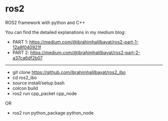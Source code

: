 # ros2
ROS2 framework with python and C++

You can find the detailed explanations in my medium blog: 
- PART 1: https://medium.com/@ibrahimhalilbayat/ros2-part-1-12a8f040921f
- PART 2: https://medium.com/@ibrahimhalilbayat/ros2-part-2-a37ca6df2b07


----------------------------------------------------------------------------------------



- git clone https://github.com/ibrahimhalilbayat/ros2_ibo
- cd ros2_ibo
- source install/setup.bash
- colcon build
- ros2 run cpp_packet cpp_node

  
OR


- ros2 run python_package python_node
